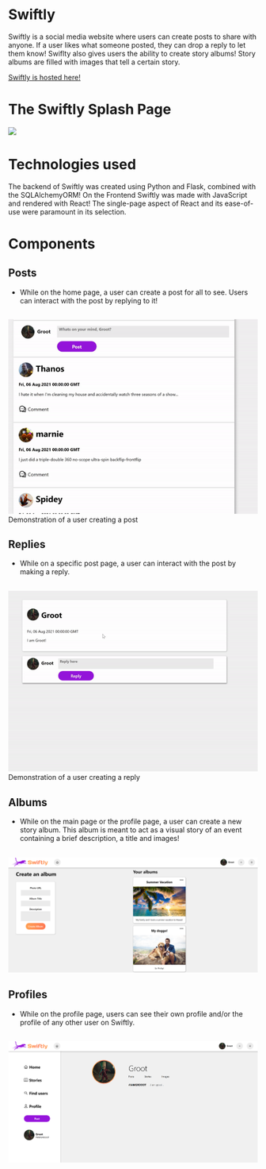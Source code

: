 # Swiftly

Swiftly is a social media website where users can create posts to share with anyone. If a user likes what someone posted, they can drop a reply to let them know! Swiflty also gives users the ability to create story albums! Story albums are filled with images that tell a certain story.  

[Swiftly is hosted here!](https://theswiftlyapp.herokuapp.com/)

# The Swiftly Splash Page
![](https://github.com/Machaelmus/Swiftly/blob/main/SwiftlyHomePage.PNG)

# Technologies used
The backend of Swiftly was created using Python and Flask, combined with the SQLAlchemyORM! On the Frontend Swiftly was made with JavaScript and rendered with React! The single-page aspect of React and its ease-of-use were paramount in its selection. 

# Components
## Posts
  - While on the home page, a user can create a post for all to see. Users can interact with the post by replying to it!
##
![](https://github.com/Machaelmus/Swiftly/blob/main/MakingAPostGIF.gif)\
Demonstration of a user creating a post

## Replies
  - While on a specific post page, a user can interact with the post by making a reply.
##
![](https://github.com/Machaelmus/Swiftly/blob/main/MakingAReplyGIF.gif)\
Demonstration of a user creating a reply

## Albums
  - While on the main page or the profile page, a user can create a new story album. This album is meant to act as a visual story of an event containing a brief description, a title and images!
## 
![](https://github.com/Machaelmus/Swiftly/blob/main/SwiftlyAlbums.PNG)

## Profiles
  - While on the profile page, users can see their own profile and/or the profile of any other user on Swiftly.
##
![](https://github.com/Machaelmus/Swiftly/blob/main/SwiftlyUserProfile.PNG)
